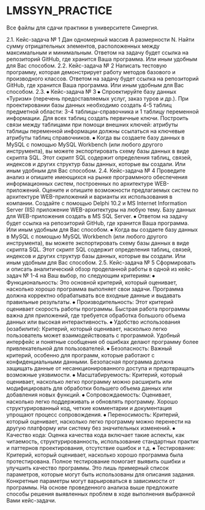 # LMSSYN_PRACTICE
Все файлы для сдачи практики в университете Синергия.

2.1.	Кейс-задача № 1
Дан одномерный массив А размерности N. Найти сумму отрицательных элементов, расположенных между максимальным и минимальным. 
Ответом на задачу будет ссылка на репозиторий GitHub, где хранится Ваша программа. Или иным удобным для Вас способом.
2.2.	Кейс-задача № 2
Написать тестовую программу, которая демонстрирует работу методов базового и производного классов.
Ответом на задачу будет ссылка на репозиторий GitHub, где хранится Ваша программа. Или иным удобным для Вас способом.
2.3.	⦁	Кейс-задача № 3
⦁	Спроектируйте базу данных «Туризм» (перечень предоставляемых услуг, заказ туров и др.). При проектировании базы данных необходимо создать 4-5 таблиц предметной области: 3-4 таблицы-справочника и 1 таблицу переменной информации. Для всех таблиц создать первичные ключи. Построить связи между таблицами при помощи внешних ключей: атрибуты таблицы переменной информации должны ссылаться на ключевые атрибуты таблиц справочников. 
⦁	Когда вы создаете базу данных в MySQL с помощью MySQL Workbench (или любого другого инструмента), вы можете экспортировать схему базы данных в виде скрипта SQL. Этот скрипт SQL содержит определения таблиц, связей, индексов и других структур базы данных, которые вы создали. Или иным удобным для Вас способом.
2.4.	Кейс-задача № 4
Проведите анализ и опишите имеющихся на рынке программного обеспечения информационных систем, построенных по архитектуре WEB-приложений. Оцените и опишите возможности предлагаемых систем по архитектуре WEB-приложений и варианты их использования в компании. Создайте с помощью Delphi 10.2 и MS Internet Information Server (IIS) приложение WEB-архитектуры на любую тему. Базу данных для WEB-приложения создать в MS SQL Server.
⦁	Ответом на задачу будет ссылка на репозиторий GitHub, где хранится Ваша программа. Или иным удобным для Вас способом.
⦁	Когда вы создаете базу данных в MySQL с помощью MySQL Workbench (или любого другого инструмента), вы можете экспортировать схему базы данных в виде скрипта SQL. Этот скрипт SQL содержит определения таблиц, связей, индексов и других структур базы данных, которые вы создали. Или иным удобным для Вас способом.
2.5.	Кейс-задача № 5
Сформировать и описать аналитический обзор проделанной работы в одной из кейс-задач № 1-4 на Ваш выбор, по следующим критериям:
⦁	Функциональность: Это основной критерий, который оценивает, насколько хорошо программа выполняет свои задачи. Программа должна корректно обрабатывать все входные данные и выдавать правильные результаты.
⦁	 Производительность: Этот критерий оценивает скорость работы программы. Быстрая работа программы важна для приложений, где требуется обработка большого объема данных или высокая интерактивность.
⦁	Удобство использования (юзабилити): Критерий, который оценивает, насколько легко пользователь может взаимодействовать с программой. Удобный интерфейс и понятные сообщения об ошибках делают программу более привлекательной для пользователей.
⦁	Безопасность: Важный критерий, особенно для программ, которые работают с конфиденциальными данными. Безопасная программа должна защищать данные от несанкционированного доступа и предотвращать возможные уязвимости.
⦁	Масштабируемость: Критерий, который оценивает, насколько легко программу можно расширить или модифицировать для обработки большего объема данных или добавления новых функций.
⦁	Сопровождаемость: Оценивает, насколько легко поддерживать и обновлять программу. Хорошо структурированный код, четкие комментарии и документация упрощают процесс сопровождения.
⦁	Переносимость: Критерий, который оценивает, насколько легко программу можно перенести на другую платформу или систему без значительных изменений.
⦁	Качество кода: Оценка качества кода включает такие аспекты, как читаемость, структурированность, использование стандартных практик и паттернов проектирования, отсутствие ошибок и т.д.
⦁	Тестирование: Критерий, который оценивает, насколько хорошо программа была протестирована. Полное тестирование помогает выявить ошибки и улучшить качество программы.
Это лишь примерный список параметров, которые могут быть использованы для описания задания. Конкретные параметры могут варьироваться в зависимости от программы.
На основе проведенного анализа выше предложите способы решения выявленных проблем в ходе выполнения выбранной Вами кейс-задачи.

